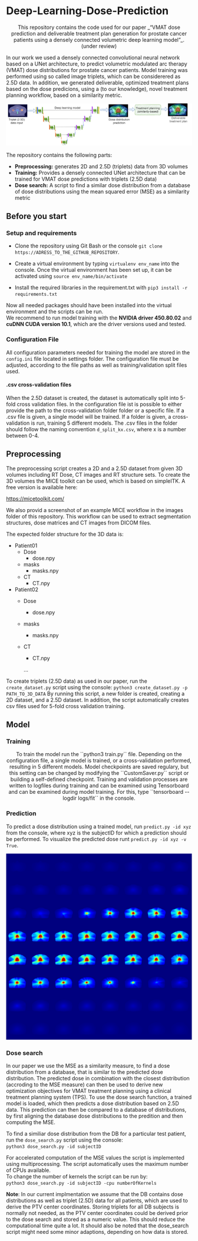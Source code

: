 # Deep-Learning-Dose-Prediction

<p style="text-align: center;">
This repository contains the code used for our paper _“VMAT dose prediction and deliverable treatment plan generation for prostate cancer patients using a densely connected volumetric deep learning model”_. (under review) <br>
  
In our work we used a densely connected convolutional neural network based on a UNet architecture, to predict volumetric modulated arc therapy (VMAT) dose distributions for prostate cancer patients. Model training was performed using so called image triplets, which can be considerered as 2.5D data. In addition, we generated deliverable, optimized treatment plans based on the dose predicions, using a (to our knowledge), novel treatment planning workflow, based on a similarity metric.
</p>

![plot](./figures/VMAT_DeepLearning.png)

The repository contains the following parts:

- **Preprocessing:** generates 2D and 2.5D (triplets) data from 3D volumes
- **Training:** Provides a densely connected UNet architecture that can be trained for VMAT dose predictions with triplets (2.5D data)
- **Dose search:** A script to find a similar dose distribution from a database of dose distributions using the mean squared error (MSE) as a similarity metric

## Before you start

### Setup and requirements

- Clone the repository using Git Bash or the console  ``git clone https://ADRESS_TO_THE_GITHUB_REPOSITORY``. <br>

- Create a virtual environment by typing ``virtualenv env_name`` into the console.
  Once the virtual environment has been set up, it can be activated using ``source env_name/bin/activate``

- Install the required libraries in the requirement.txt with  ``pip3 install -r requirements.txt``

Now all needed packages should have been installed into the virtual environment and the scripts can be run. <br>
We recommend to run model training with the **NVIDIA driver 450.80.02** and **cuDNN CUDA version 10.1**, which are the driver versions used and tested.  

### Configuration File

All configuration parameters needed for training the model are stored in the ``config.ini`` file located in settings folder.
The configuration file must be adjusted, according to the file paths as well as training/validation split files used.

#### .csv cross-validation files

When the 2.5D dataset is created, the dataset is automatically split into 5-fold cross validation files. In the configuration file ist is possible to either provide the path to the cross-validation folder folder or a specific file.
If a .csv file is given, a single model will be trained. If a folder is given, a cross-validation is run, training 5 different models. The .csv files in the folder should follow the naming convention ``d_split_kx.csv``, where x is a number between 0-4.

## Preprocessing

The preprocessing script creates a 2D and a 2.5D dataset from given 3D volumes including RT Dose, CT images and RT structure sets.
To create the 3D volumes the MICE toolkit can be used, which is based on simpleITK. A free version is available here:

https://micetoolkit.com/

We also provid a screenshot of an example MICE workflow in the images folder of this repository. This workflow can be used to extract segmentation structures, dose matrices and CT images from DICOM files.

The expected folder structure for the 3D data is:
- Patient01
  - Dose
    - dose.npy   
  - masks
    - masks.npy 
  - CT   
    - CT.npy 
- Patient02
  - Dose
    - dose.npy   
  - masks
    - masks.npy 
  - CT   
    - CT.npy 
    
    ...

To create triplets (2.5D data) as used in our paper, run the ``create_dataset.py`` script using the console:
``python3 create_dataset.py -p PATH_TO_3D_DATA``
By running this script, a new folder is created, creating a 2D dataset, and a 2.5D dataset.
In addition, the script automatically creates csv files used for 5-fold cross validation training.

## Model

### Training

<p style="text-align: center;">
To train the model run the ``python3 train.py`` file. Depending on the configuration file, a single model is trained, or a cross-validation performed, resulting in 5 different models.
Model checkpoints are saved regulary, but this setting can be changed by modifying the ``CustomSaver.py`` script or building a self-defined checkpoint.
Training and validation processes are written to logfiles during training and can be examined using Tensorboard and can be examined during model training. For this, type ``tensorboard --logdir logs/fit`` in the console.
</p>

### Prediction

To predict a dose distribution using a trained model, run ``predict.py -id xyz`` from the console, where xyz is the subjectID for which a prediction should be performed.
To visualize the predicted dose runt ``predict.py -id xyz -v True``.

![plot](./figures/prediction.png)

### Dose search

In our paper we use the MSE as a similarity measure, to find a dose distribution from a database, that is similar to the predicted dose distribution.
The predicted dose in combination with the closest distribution (accroding to the MSE measure) can then be used to derive new optimization objectives for VMAT treatment planning using a clinical treatment planning system (TPS).
To use the dose search function, a trained model is loaded, which then predicts a dose distribution based on 2.5D data. This prediction can then be compared to a database of distributions, by first aligning the database dose distributions to the predition and then computing the MSE.

To find a similiar dose distribution from the DB for a particular test patient, run the ``dose_search.py`` script using the console: <br>
``python3 dose_search.py -id subjectID``

For accelerated computation of the MSE values the script is implemented using multiprocessing. The script automatically uses the maximum number of CPUs available. <br>
To change the number of kernels the script can be run by: <br>
``python3 dose_search.py -id subjectID -cpu numberOfKernels``


**Note**: In our current implmentation we assume that the DB contains dose distributions as well as triplet (2.5D) data for all patients, which are used to derive the PTV center coordinates. Storing triplets for all DB subjects is normally not needed, as the PTV center coordinates could be derived prior to the dose search and stored as a numeric value. This should reduce the computational time quite a lot. It should also be noted that the dose_search script might need some minor adaptions, depending on how data is stored.
